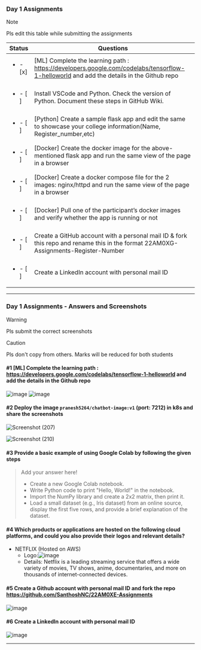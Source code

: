 ### Day 1 Assignments

> [!NOTE]
> Pls edit this table while submitting the assignments

| Status         | Questions     | 
|----------------|---------------|
| <ul><li>- [x] </li></ul> | [ML] Complete the learning path : https://developers.google.com/codelabs/tensorflow-1-helloworld and add the details in the Github repo |
| <ul><li>- [ ] </li></ul> | Install VSCode and Python. Check the version of Python. Document these steps in GitHub Wiki. |
| <ul><li>- [ ] </li></ul> | [Python] Create a sample flask app and edit the same to showcase your college information(Name, Register_number,etc) |
| <ul><li>- [ ] </li></ul> | [Docker] Create the docker image for the above-mentioned flask app and run the same view of the page in a browser |
| <ul><li>- [ ] </li></ul> | [Docker] Create a docker compose file for the 2 images: nginx/httpd and run the same view of the page in a browser |
| <ul><li>- [ ] </li></ul> | [Docker] Pull one of the participant’s docker images and verify whether the app is running or not  |
| <ul><li>- [ ] </li></ul> | Create a GitHub account with a personal mail ID & fork this repo and rename this in the format 22AM0XG-Assignments-Register-Number  |
| <ul><li>- [ ] </li></ul> | Create a LinkedIn account with personal mail ID  |

***

### Day 1 Assignments - Answers and Screenshots

> [!WARNING]
> Pls submit the correct screenshots

> [!CAUTION]
> Pls don't copy from others. Marks will be reduced for both students

#### #1 [ML] Complete the learning path : https://developers.google.com/codelabs/tensorflow-1-helloworld and add the details in the Github repo
![image](https://github.com/user-attachments/assets/a9a447d0-a84d-419c-b97c-3047bdda7f94)
![image](https://github.com/user-attachments/assets/5e93b766-8e0f-4d1c-881f-a798892ad9a0)




#### #2 Deploy the image `pranesh5264/chatbot-image:v1` (port: 7212) in k8s and share the screenshots
![Screenshot (207)](https://github.com/user-attachments/assets/627fc97c-56a5-4c9b-ae82-f89b60fa67a5)

![Screenshot (210)](https://github.com/user-attachments/assets/eeee8e3a-7de4-40f7-bb32-ea9b2bb3a152)


#### #3 Provide a basic example of using Google Colab by following the given steps
> Add your answer here!
> - Create a new Google Colab notebook.
> - Write Python code to print "Hello, World!" in the notebook.
> - Import the NumPy library and create a 2x2 matrix, then print it.
> - Load a small dataset (e.g., Iris dataset) from an online source, display the first five rows, and provide a brief explanation of the dataset.



#### #4 Which products or applications are hosted on the following cloud platforms, and could you also provide their logos and relevant details? 
- NETFLIX (Hosted on AWS)
  - Logo:![image](https://github.com/user-attachments/assets/7d9e7ad7-3f0b-4bde-adcf-d1e1fff1ef9a)
  - Details: Netflix is a leading streaming service that offers a wide variety of movies, TV shows, anime, documentaries, and more on thousands of internet-connected devices.
#### #5 Create a Github account with personal mail ID and fork the repo https://github.com/SanthoshNC/22AM0XE-Assignments
![image](https://github.com/user-attachments/assets/1a97aff0-5166-4a9e-a8cc-1142b37a2be1)

#### #6 Create a LinkedIn account with personal mail ID
![image](https://github.com/user-attachments/assets/5888124b-1a7d-4703-a343-64f01eacc0a3)


***
